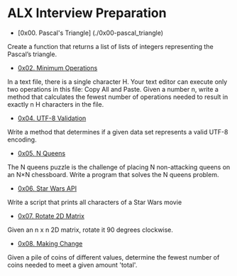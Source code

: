 # ALX Interview Preparation

- [0x00. Pascal's Triangle] (./0x00-pascal_triangle)

Create a function that returns a list of lists of integers representing the Pascal’s triangle.

- [0x02. Minimum Operations](./0x02-minimum_operations)

In a text file, there is a single character H. Your text editor can execute only two operations in this file: Copy All and Paste. Given a number n, write a method that calculates the fewest number of operations needed to result in exactly n H characters in the file.

- [0x04. UTF-8 Validation](./0x04-utf8_validation)

Write a method that determines if a given data set represents a valid UTF-8 encoding.

- [0x05. N Queens](./0x05-nqueens)

The N queens puzzle is the challenge of placing N non-attacking queens on an N×N chessboard. Write a program that solves the N queens problem.

- [0x06. Star Wars API](./0x06-starwars_api)

Write a script that prints all characters of a Star Wars movie

- [0x07. Rotate 2D Matrix](./0x07-rotate_2d_matrix)

Given an n x n 2D matrix, rotate it 90 degrees clockwise.

- [0x08. Making Change](./0x08-making_change)

Given a pile of coins of different values, determine the fewest number of coins needed to meet a given amount 'total'.
